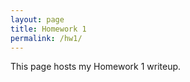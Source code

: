```yaml
---
layout: page
title: Homework 1
permalink: /hw1/
---
```


This page hosts my Homework 1 writeup.

